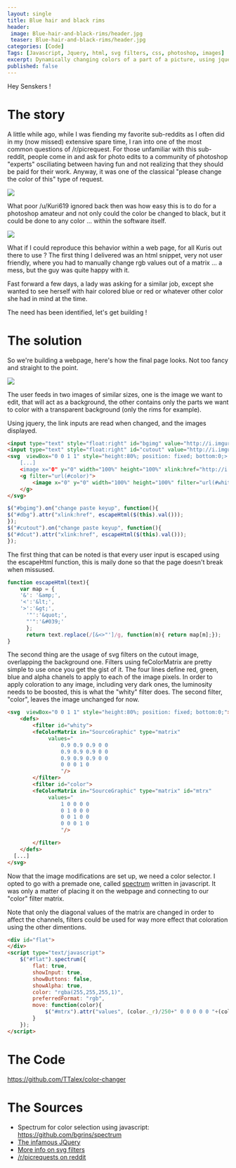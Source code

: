 ```yaml
---
layout: single
title: Blue hair and black rims
header:
 image: Blue-hair-and-black-rims/header.jpg
 teaser: Blue-hair-and-black-rims/header.jpg
categories: [Code]
Tags: [Javascript, Jquery, html, svg filters, css, photoshop, images]
excerpt: Dynamically changing colors of a part of a picture, using jquery and svg filters
published: false
---
```

Hey Senskers !

# The story
A little while ago, while I was fiending my favorite sub-reddits as I often did in my (now missed) extensive spare time, I ran into one of the most common questions of /r/picrequest. For those unfamiliar with this sub-reddit, people come in and ask for photo edits to a community of photoshop "experts" osciliating between having fun and not realizing that they should be paid for their work. Anyway, it was one of the classical "please change the color of this" type of request.

<img src="Blue-hair-and-black-rims/request.jpg"></img>

What poor /u/Kuri619 ignored back then was how easy this is to do for a photoshop amateur and not only could the color be changed to black, but it could be done to any color ... within the software itself.

<img src="Blue-hair-and-black-rims/photoshop.gif"></img>

What if I could reproduce this behavior within a web page, for all Kuris out there to use ? The first thing I delivered was an html snippet, very not user friendly, where you had to manually change rgb values out of a matrix ... a mess, but the guy was quite happy with it.

Fast forward a few days, a lady was asking for a similar job, except she wanted to see herself with hair colored blue or red or whatever other color she had in mind at the time.

The need has been identified, let's get building !

# The solution
So we're building a webpage, here's how the final page looks. Not too fancy and straight to the point.

<img src="Blue-hair-and-black-rims/demo.jpg"></img>

The user feeds in two images of similar sizes, one is the image we want to edit, that will act as a background, the other contains only the parts we want to color with a transparent background (only the rims for example).

Using jquery, the link inputs are read when changed, and the images displayed.
```html
<input type="text" style="float:right" id="bgimg" value="http://i.imgur.com/LIKTzdo.jpg"/><br />
<input type="text" style="float:right" id="cutout" value="http://i.imgur.com/T8xJfrX.png"/>
<svg  viewBox="0 0 1 1" style="height:80%; position: fixed; bottom:0;>
    [...]
    <image x="0" y="0" width="100%" height="100%" xlink:href="http://i.imgur.com/LIKTzdo.jpg" id="dbg"/>
    <g filter="url(#color)">
        <image x="0" y="0" width="100%" height="100%" filter="url(#whity)" xlink:href="http://i.imgur.com/T8xJfrX.png" id="dcut"/>
    </g>
</svg>
```
```javascript
$("#bgimg").on("change paste keyup", function(){
$("#dbg").attr("xlink:href", escapeHtml($(this).val()));
});
$("#cutout").on("change paste keyup", function(){
$("#dcut").attr("xlink:href", escapeHtml($(this).val()));
});
```

The first thing that can be noted is that every user input is escaped using the escapeHtml function, this is maily done so that the page doesn't break when missused.

```javascript
function escapeHtml(text){
    var map = {
    '&': '&amp;',
    '<':'&lt;',
	'>':'&gt;',
      '"':'&quot;',
      "'":'&#039;'
      };
      return text.replace(/[&<>"']/g, function(m){ return map[m];});
}
```

The second thing are the usage of svg filters on the cutout image, overlapping the background one. Filters using feColorMatrix are pretty simple to use once you get the gist of it. The four lines define red, green, blue and alpha chanels to apply to each of the image pixels. In order to apply coloration to any image, including very dark ones, the luminosity needs to be boosted, this is what the "whity" filter does. The second filter, "color", leaves the image unchanged for now.
```html
<svg  viewBox="0 0 1 1" style="height:80%; position: fixed; bottom:0;">
    <defs>
        <filter id="whity">
        <feColorMatrix in="SourceGraphic" type="matrix" 
             values="
                 0.9 0.9 0.9 0 0 
                 0.9 0.9 0.9 0 0 
                 0.9 0.9 0.9 0 0
                 0 0 0 1 0
                 "/>
        </filter>
        <filter id="color">
        <feColorMatrix in="SourceGraphic" type="matrix" id="mtrx"
             values="
                 1 0 0 0 0 
                 0 1 0 0 0 
                 0 0 1 0 0
                 0 0 0 1 0
                 "/>

        </filter>
    </defs>
  [...]
</svg>
```

Now that the image modifications are set up, we need a color selector. I opted to go with a premade one, called <a href="https://github.com/bgrins/spectrum">spectrum</a> written in javascript. It was only a matter of placing it on the webpage and connecting to our "color" filter matrix.

Note that only the diagonal values of the matrix are changed in order to affect the channels, filters could be used for way more effect that coloration using the other dimentions.
```html
<div id="flat">
</div>
<script type="text/javascript">
    $("#flat").spectrum({
        flat: true,
        showInput: true,
        showButtons: false,
        showAlpha: true,
        color: "rgba(255,255,255,1)",
        preferredFormat: "rgb",
        move: function(color){
            $("#mtrx").attr("values", (color._r)/250+" 0 0 0 0 0 "+(color._g)/250+" 0 0 0 0 0 "+(color._b)/250+" 0 0 0 0 0 "+color._a+" 0");
        }
    });
</script>
```

# The Code
https://github.com/TTalex/color-changer
# The Sources
* Spectrum for color selection using javascript: <a href="https://github.com/bgrins/spectrum">https://github.com/bgrins/spectrum</a>
* <a href="https://jquery.com/">The infamous JQuery</a>
* <a href="https://docs.webplatform.org/wiki/svg/tutorials/smarter_svg_filters">More info on svg filters</a>
* <a href="https://www.reddit.com/r/picrequests">/r/picrequests on reddit</a>